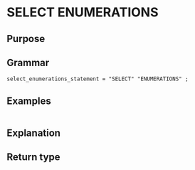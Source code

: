 # SELECT ENUMERATIONS

## Purpose

## Grammar

```
select_enumerations_statement = "SELECT" "ENUMERATIONS" ;

```

## Examples

```
```

## Explanation



## Return type



